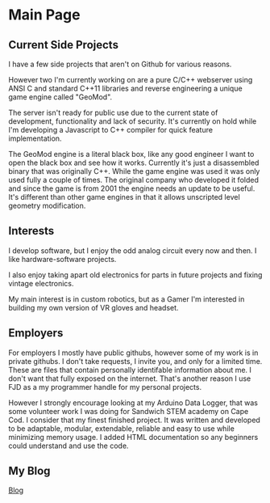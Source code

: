 # Main Page

## Current Side Projects
I have a few side projects that aren't on Github for various reasons.

However two I'm currently working on are a pure C/C++ webserver using ANSI C and standard C++11 libraries and reverse engineering a unique game engine called "GeoMod".  

The server isn't ready for public use due to the current state of development, functionality and lack of security. It's currently on hold while I'm developing a Javascript to C++ compiler for quick feature implementation.

The GeoMod engine is a literal black box, like any good engineer I want to open the black box and see how it works.  Currently it's just a disassembled binary that was originally C++.  While the game engine was used it was only used fully a couple of times.  The original company who developed it folded and since the game is from 2001 the engine needs an update to be useful.  It's different than other game engines in that it allows unscripted level geometry modification.



## Interests
I develop software, but I enjoy the odd analog circuit every now and then. I like hardware-software projects. 

I also enjoy taking apart old electronics for parts in future projects and fixing vintage electronics.

My main interest is in custom robotics, but as a Gamer I'm interested in building my own version of VR gloves and headset.


## Employers

For employers I mostly have public githubs, however some of my work is in private githubs.  I don't take requests, I invite you, and only for a limited time.  These are files that contain personally identifable information about me.  I don't want that fully exposed on the internet.  That's another reason I use FJD as a my programmer handle for my personal projects.

However I strongly encourage looking at my Arduino Data Logger, that was some volunteer work I was doing for Sandwich STEM academy on Cape Cod. I consider that my finest finished project.  It was written and developed to be adaptable, modular, extendable, reliable and easy to use while minimizing memory usage.  I added HTML documentation so any beginners could understand and use the code.

## My Blog

[Blog](/blog/)
